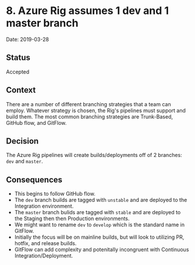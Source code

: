 # 8. Azure Rig assumes 1 dev and 1 master branch

Date: 2019-03-28

## Status

Accepted

## Context

There are a number of different branching strategies that a team can employ.  Whatever strategy is chosen, the Rig's pipelines must support and build them.  The most common branching strategies are Trunk-Based, GitHub flow, and GitFlow.

## Decision

The Azure Rig pipelines will create builds/deployments off of 2 branches: `dev` and `master`.  

## Consequences

* This begins to follow GitHub flow.
* The `dev` branch builds are tagged with `unstable` and are deployed to the Integration environment.
* The `master` branch bulids are tagged with `stable` and are deployed to the Staging then then Production environments.
* We might want to rename `dev` to `develop` which is the standard name in GitFlow.
* Initially the focus will be on mainline builds, but will look to utilizing PR, hotfix, and release builds.
* GitFlow can add complexity and potenitally incongruent with Continuous Integration/Deployment.
